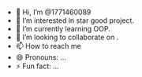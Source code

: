 - 👋 Hi, I’m @1771460089
- 👀 I’m interested in star good project.
- 🌱 I’m currently learning OOP.
- 💞️ I’m looking to collaborate on .
- 📫 How to reach me 
- 😄 Pronouns: ...
- ⚡ Fun fact: ...

<!---
1771460089/1771460089 is a ✨ special ✨ repository because its `README.md` (this file) appears on your GitHub profile.
You can click the Preview link to take a look at your changes.
--->
